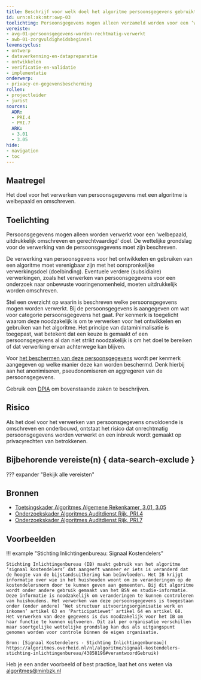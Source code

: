 ```yaml
---
title: Beschrijf voor welk doel het algoritme persoonsgegevens gebruikt en waarom dit mag
id: urn:nl:ak:mtr:owp-03
toelichting: Persoonsgegevens mogen alleen verzameld worden voor een ‘welbepaald, uitdrukkelijk omschreven en gerechtvaardigd’ doel.
vereiste:
- avg-01-persoonsgegevens-worden-rechtmatig-verwerkt
- awb-01-zorgvuldigheidsbeginsel
levenscyclus:
- ontwerp
- dataverkenning-en-datapreparatie
- ontwikkelen
- verificatie-en-validatie
- implementatie
onderwerp:
- privacy-en-gegevensbescherming
rollen:
- projectleider
- jurist
sources:
  ADR:
  - PRI.4
  - PRI.7
  ARK:
  - 3.01
  - 3.05
hide:
- navigation
- toc
---
```


<!-- tags -->

## Maatregel

Het doel voor het verwerken van persoonsgegevens met een algoritme is welbepaald en omschreven.

## Toelichting
Persoonsgegevens mogen alleen worden verwerkt voor een ‘welbepaald, uitdrukkelijk omschreven en gerechtvaardigd’ doel. De wettelijke grondslag voor de verwerking van de persoonsgegevens moet zijn beschreven.

De verwerking van persoonsgevens voor het ontwikkelen en gebruiken van een algoritme moet verenigbaar zijn met het oorspronkelijke verwerkingsdoel (doelbinding). Eventuele verdere (subsidiaire) verwerkingen, zoals het verwerken van persoonsgegevens voor een onderzoek naar onbewuste vooringenomenheid, moeten uitdrukkelijk worden omschreven.

Stel een overzicht op waarin is beschreven welke persoonsgegevens mogen worden verwerkt.
Bij de persoonsgegevens is aangegeven om wat voor categorie persoonsgegevens het gaat.
Per kenmerk is toegelicht waarom deze noodzakelijk is om te verwerken voor het ontwikkelen en gebruiken van het algoritme.
Het principe van dataminimalisatie is toegepast, wat betekent dat een keuze is gemaakt of een persoonsgegevens al dan niet strikt noodzakelijk is om het doel te bereiken of dat verwerking ervan achterwege kan blijven.

Voor [het beschermen van deze persoonsgegevens](3-dat-04-pseudonimiseren-anonimiseren.md) wordt per kenmerk aangegeven op welke manier deze kan worden beschermd. Denk hierbij aan het anonimiseren, pseudonomiseren en aggregeren van de persoonsgegevens.

Gebruik een [DPIA](../hulpmiddelen/DPIA.md) om bovenstaande zaken te beschrijven.

## Risico
Als het doel voor het verwerken van persoonsgegevens onvoldoende is omschreven en onderbouwd, ontstaat het risico dat onrechtmatig persoonsgegevens worden verwerkt en een inbreuk wordt gemaakt op privacyrechten van betrokkenen.


## Bijbehorende vereiste(n) { data-search-exclude }
??? expander "Bekijk alle vereisten"
    <!-- list_vereisten_on_maatregelen_page -->

## Bronnen
- [Toetsingskader Algoritmes Algemene Rekenkamer, 3.01, 3.05](https://www.rekenkamer.nl/onderwerpen/algoritmes/documenten/publicaties/2024/05/15/het-toetsingskader-aan-de-slag)
- [Onderzoekskader Algoritmes Auditdienst Rijk, PRI.4](https://www.rijksoverheid.nl/documenten/rapporten/2023/07/11/onderzoekskader-algoritmes-adr-2023)
- [Onderzoekskader Algoritmes Auditdienst Rijk, PRI.7](https://www.rijksoverheid.nl/documenten/rapporten/2023/07/11/onderzoekskader-algoritmes-adr-2023)

## Voorbeelden

!!! example "Stichting Inlichtingenbureau: Signaal Kostendelers"

	Stichting Inlichtingenbureau (IB) maakt gebruik van het algoritme ‘signaal kostendelers’ dat aangeeft wanneer er iets is veranderd dat de hoogte van de bijstandsuitkering kan beïnvloeden. Het IB krijgt informatie over wie in het huishouden woont om zo veranderingen op de kostendelersnorm door te kunnen geven aan gemeenten. Bij dit algoritme wordt onder andere gebruik gemaakt van het BSN en studie-informatie. Deze informatie is noodzakelijk om veranderingen te kunnen controleren van huishoudens. Het verwerken van deze persoonsgegevens is toegestaan onder (onder andere) ‘Wet structuur uitvoeringsorganisatie werk en inkomen’ artikel 63 en ‘Participatiewet’ artikel 64 en artikel 68.
	Het verwerken van deze gegevens is dus noodzakelijk voor het IB om haar functie te kunnen uitvoeren. Dit zal per organisatie verschillen maar soortgelijke wettelijke grondslag kan dus als uitgangspunt genomen worden voor controle binnen de eigen organisatie.

	Bron: [Signaal Kostendelers - Stichting Inlichtingenbureau]( https://algoritmes.overheid.nl/nl/algoritme/signaal-kostendelers-stichting-inlichtingenbureau/43858196#verantwoordGebruik)


Heb je een ander voorbeeld of best practice, laat het ons weten via [algoritmes@minbzk.nl](mailto:algoritmes@minbzk.nl)  
